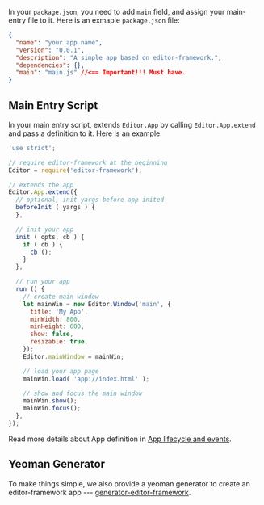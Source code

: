 In your `package.json`, you need to add `main` field, and assign your main-entry file to it.
Here is an exmaple `package.json` file:

```json
{
  "name": "your app name",
  "version": "0.0.1",
  "description": "A simple app based on editor-framework.",
  "dependencies": {},
  "main": "main.js" //<== Important!!! Must have.
}
```

## Main Entry Script

In your main entry script, extends `Editor.App` by calling `Editor.App.extend` and pass a definition to it.
Here is an example:

```javascript
'use strict';

// require editor-framework at the beginning
Editor = require('editor-framework');

// extends the app
Editor.App.extend({
  // optional, init yargs before app inited
  beforeInit ( yargs ) {
  },

  // init your app
  init ( opts, cb ) {
    if ( cb ) {
      cb ();
    }
  },

  // run your app
  run () {
    // create main window
    let mainWin = new Editor.Window('main', {
      title: 'My App',
      minWidth: 800,
      minHeight: 600,
      show: false,
      resizable: true,
    });
    Editor.mainWindow = mainWin;

    // load your app page
    mainWin.load( 'app://index.html' );

    // show and focus the main window
    mainWin.show();
    mainWin.focus();
  },
});
```

Read more details about App definition in [App lifecycle and events](./app-lifecycle-and-events.md).

## Yeoman Generator

To make things simple, we also provide a yeoman generator to create an editor-framework app --- [generator-editor-framework](https://github.com/cocos-creator/generator-editor-framework).
